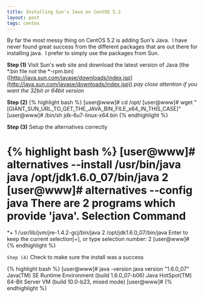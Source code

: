 ```yaml
---
title: Installing Sun's Java on CentOS 5.2
layout: post
tags: centos
---
```


By far the most messy thing on CentOS 5.2 is adding Sun's Java.  I have never found great success from the different packages that are out there for installing java.  I prefer to simply use the packages from Sun.

<strong>Step (1)</strong>
Visit Sun's web site and download the latest version of Java &#40;the &#42;&#46;bin file not the  &#42;&#45;rpm&#46;bin&#41;
([http://java.sun.com/javase/downloads/index.jsp](http://java.sun.com/javase/downloads/index.jsp))
<em>pay close attention if you want the 32bit or 64bit version</em>



**Step (2)**
{% highlight bash %}
[user@www]# cd /opt/
[user@www]# wget "[GIANT_SUN_URL_TO_GET_THE_JAVA_BIN_FILE_x64_IN_THIS_CASE]"
[user@www]# /bin/sh jdk-6u7-linux-x64.bin
{% endhighlight %}

**Step (3)** Setup the alternatives correctly

{% highlight bash %}
[user@www]# alternatives --install /usr/bin/java java /opt/jdk1.6.0_07/bin/java 2
[user@www]# alternatives --config java
There are 2 programs which provide 'java'.
    Selection       Command
======================================================
*+ 1           /usr/lib/jvm/jre-1.4.2-gcj/bin/java
   2           /opt/jdk1.6.0_07/bin/java
   Enter to keep the current selection[+], or type selection number: 2
   [user@www]#
{% endhighlight %}

`Step (4)` Check to make sure the install was a success

{% highlight bash %}
[user@www]# java -version
java version "1.6.0_07"
Java(TM) SE Runtime Environment (build 1.6.0_07-b06)
Java HotSpot(TM) 64-Bit Server VM (build 10.0-b23, mixed mode)
[user@www]#
{% endhighlight %}